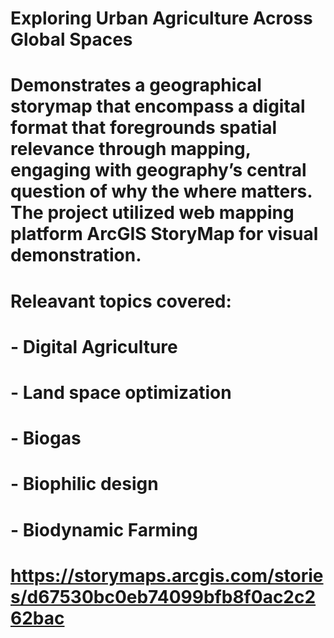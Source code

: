 # Exploring Urban Agriculture Across Global Spaces

# Demonstrates a geographical storymap that encompass a digital format that foregrounds spatial relevance through mapping, engaging with geography’s central question of why the where matters. The project utilized web mapping platform ArcGIS StoryMap for visual demonstration.

# Releavant topics covered: 
# - Digital Agriculture
# - Land space optimization
# - Biogas
# - Biophilic design
# - Biodynamic Farming

# https://storymaps.arcgis.com/stories/d67530bc0eb74099bfb8f0ac2c262bac 
